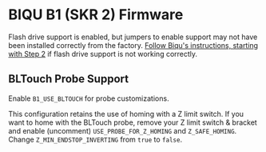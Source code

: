 # BIQU B1 (SKR 2) Firmware

Flash drive support is enabled, but jumpers to enable support may not have been installed correctly from the factory. [Follow Biqu's instructions, starting with Step 2](https://github.com/bigtreetech/BIQU-B1-SE-PLUS/blob/main/B1-SE%20fimware/B1-SE-U%20Disk%20Usage%20Tutorial-English.pdf) if flash drive support is not working correctly.

## BLTouch Probe Support

Enable `B1_USE_BLTOUCH` for probe customizations.

This configuration retains the use of homing with a Z limit switch. If you want to home with the BLTouch probe, remove your Z limit switch & bracket and enable (uncomment) `USE_PROBE_FOR_Z_HOMING` and `Z_SAFE_HOMING`. Change `Z_MIN_ENDSTOP_INVERTING` from `true` to `false`.
